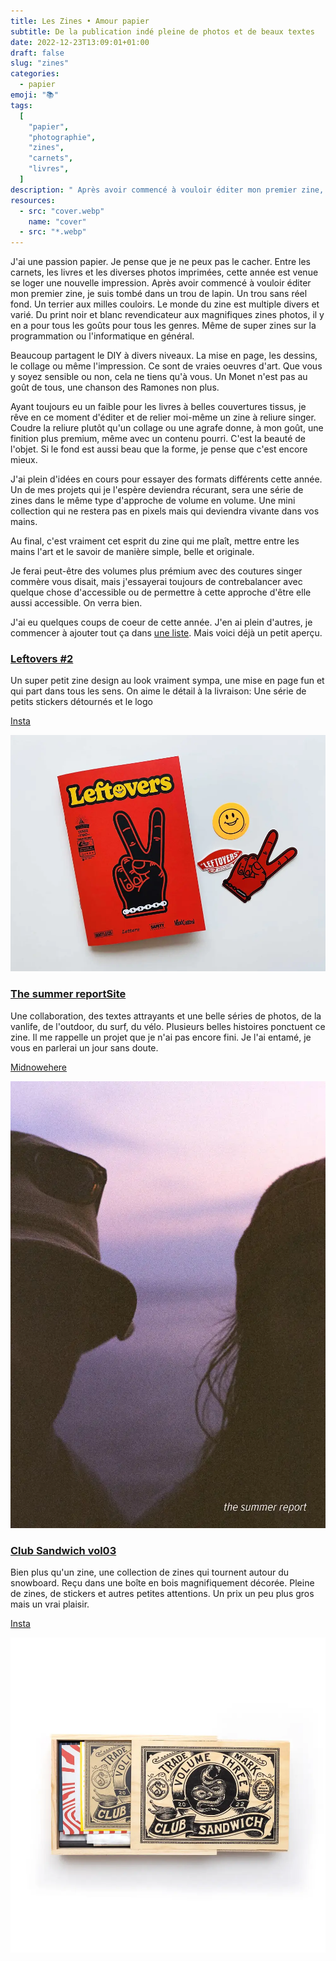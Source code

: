 ```yaml
---
title: Les Zines • Amour papier
subtitle: De la publication indé pleine de photos et de beaux textes
date: 2022-12-23T13:09:01+01:00
draft: false
slug: "zines"
categories:
  - papier
emoji: "📚"
tags:
  [
    "papier",
    "photographie",
    "zines",
    "carnets",
    "livres",
  ]
description: " Après avoir commencé à vouloir éditer mon premier zine, je suis tombé dans un trou de lapin. Un trou sans réel fond. Un terrier aux milles couloirs. Le monde du zine est multiple divers et varié."
resources:
  - src: "cover.webp"
    name: "cover"
  - src: "*.webp"
---
```


J'ai une passion papier. Je pense que je ne peux pas le cacher. Entre les carnets, les livres et les diverses photos imprimées, cette année est venue se loger une nouvelle impression. Après avoir commencé à vouloir éditer mon premier zine, je suis tombé dans un trou de lapin. Un trou sans réel fond. Un terrier aux milles couloirs. Le monde du zine est multiple divers et varié. Du print noir et blanc revendicateur aux magnifiques zines photos, il y en a pour tous les goûts pour tous les genres. Même de super zines sur la programmation ou l'informatique en général. 

Beaucoup partagent le DIY à divers niveaux. La mise en page, les dessins, le collage ou même l'impression. Ce sont de vraies oeuvres d'art. Que vous y soyez sensible ou non, cela ne tiens qu'à vous. Un Monet n'est pas au goût de tous, une chanson des Ramones non plus.

Ayant toujours eu un faible pour les livres à belles couvertures tissus, je rêve en ce moment d'éditer et de relier moi-même un zine à reliure singer. Coudre la reliure plutôt qu'un collage ou une agrafe donne, à mon goût, une finition plus premium, même avec un contenu pourri. C'est la beauté de l'objet. Si le fond est aussi beau que la forme, je pense que c'est encore mieux. 

J'ai plein d'idées en cours pour essayer des formats différents cette année. Un de mes projets qui je l'espère deviendra récurant, sera une série de zines dans le même type d'approche de volume en volume. Une mini collection qui ne restera pas en pixels mais qui deviendra vivante dans vos mains. 

Au final, c'est vraiment cet esprit du zine qui me plaît, mettre entre les mains l'art et le savoir de manière simple, belle et originale.

Je ferai peut-être des volumes plus prémium avec des coutures singer commère vous disait, mais j'essayerai toujours de contrebalancer avec quelque chose d'accessible ou de permettre à cette approche d'être elle aussi accessible. On verra bien.

J'ai eu quelques coups de coeur de cette année.
J'en ai plein d'autres, je commencer à ajouter tout ça dans [une liste](https://www.are.na/share/POqtDJm). Mais voici déjà un petit aperçu.

### [Leftovers #2](https://www.etsy.com/fr/listing/1359780283/restes-zine-numero-2)

Un super petit zine design au look vraiment sympa, une mise en page fun et qui part dans tous les sens. On aime le détail à la livraison: Une série de petits stickers détournés et le logo 

[Insta](https://www.instagram.com/leftoverstogo/) 

![leftovers](leftovers.webp)

### [The summer reportSite](https://summer.report/)

Une collaboration, des textes attrayants et une belle séries de photos, de la vanlife, de l'outdoor, du surf, du vélo. Plusieurs belles histoires ponctuent ce zine. Il me rappelle un projet que je n'ai pas encore fini. Je l'ai entamé, je vous en parlerai un jour sans doute.

[Midnowehere](https://www.midnowhere.co.uk/)

![Summer report](summerreport.webp)

### [Club Sandwich vol03](https://clubsandwichstudio.bigcartel.com/product/club-sandwich-vol03)

Bien plus qu'un zine, une collection de zines qui tournent autour du snowboard. Reçu dans une boîte en bois magnifiquement décorée. Pleine de zines, de stickers et autres petites attentions. Un prix un peu plus gros mais un vrai plaisir. 

[Insta](https://www.instagram.com/clubsandwich.studio/)

![club sandwich](clubsandwich.webp)
